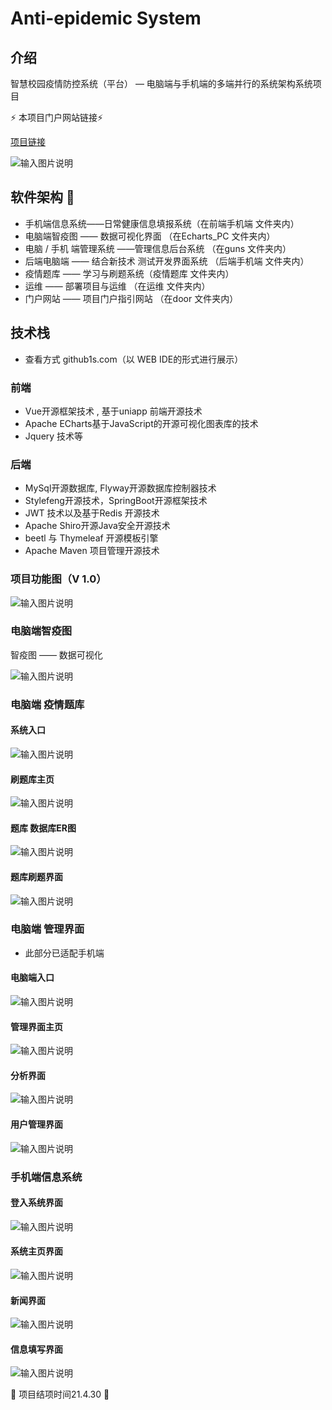 # Anti-epidemic System

## 介绍
智慧校园疫情防控系统（平台） —   电脑端与手机端的多端并行的系统架构系统项目  

:zap: ​本项目门户网站链接​ :zap:

[项目链接](http://door.lzh-create.top/)

![输入图片说明](https://images.gitee.com/uploads/images/2021/0501/210246_e424b70f_7463838.jpeg "门户网站.jpg")

## 软件架构 :wave:

- 手机端信息系统——日常健康信息填报系统（在前端手机端 文件夹内）
- 电脑端智疫图 —— 数据可视化界面 （在Echarts_PC 文件夹内）
- 电脑 / 手机 端管理系统 ——管理信息后台系统 （在guns 文件夹内）
- 后端电脑端 —— 结合新技术 测试开发界面系统 （后端手机端 文件夹内）
- 疫情题库 —— 学习与刷题系统（疫情题库 文件夹内）
- 运维 —— 部署项目与运维 （在运维 文件夹内）
- 门户网站 —— 项目门户指引网站 （在door 文件夹内）

## 技术栈

- 查看方式 github1s.com（以 WEB IDE的形式进行展示）

### 前端

- Vue开源框架技术 , 基于uniapp 前端开源技术
- Apache ECharts基于JavaScript的开源可视化图表库的技术
- Jquery 技术等

### 后端

- MySql开源数据库, Flyway开源数据库控制器技术
- Stylefeng开源技术，SpringBoot开源框架技术
- JWT 技术以及基于Redis 开源技术
- Apache Shiro开源Java安全开源技术
- beetl  与 Thymeleaf 开源模板引擎
- Apache Maven 项目管理开源技术

### 项目功能图（V 1.0）
![输入图片说明](https://images.gitee.com/uploads/images/2021/0212/221342_318d976b_7463838.jpeg "初步功能设想.jpg")

### 电脑端智疫图

智疫图 —— 数据可视化

![输入图片说明](https://images.gitee.com/uploads/images/2021/0212/220820_ee7193e0_7463838.jpeg "LZH_create.jpg")


### 电脑端 疫情题库

#### 系统入口

![输入图片说明](https://images.gitee.com/uploads/images/2021/0501/210650_ebed5270_7463838.jpeg "疫情题库入口.jpg")

#### 刷题库主页

![输入图片说明](https://images.gitee.com/uploads/images/2021/0501/210718_bc5b202e_7463838.jpeg "题库主页.jpg")

#### 题库 数据库ER图

![输入图片说明](https://images.gitee.com/uploads/images/2021/0222/220935_109428fd_7463838.png "Snipaste_2021-02-22_22-05-25.png")

#### 题库刷题界面

![输入图片说明](https://images.gitee.com/uploads/images/2021/0501/210824_7c25b77c_7463838.jpeg "题库刷题.jpg")


### 电脑端 管理界面

- 此部分已适配手机端

#### 电脑端入口
 
![输入图片说明](https://images.gitee.com/uploads/images/2021/0501/212644_47c7ad2a_7463838.jpeg "管理入口.jpg")

#### 管理界面主页

![输入图片说明](https://images.gitee.com/uploads/images/2021/0501/212800_d7366e99_7463838.jpeg "管理图1.jpg")

#### 分析界面

![输入图片说明](https://images.gitee.com/uploads/images/2021/0501/212837_1acfdd36_7463838.jpeg "分析页.jpg") 

#### 用户管理界面

![输入图片说明](https://images.gitee.com/uploads/images/2021/0501/212858_ae13f50d_7463838.jpeg "用户管理.jpg")

### 手机端信息系统

#### 登入系统界面

![输入图片说明](https://images.gitee.com/uploads/images/2021/0501/210900_30861f89_7463838.jpeg "手机端3.jpg")


#### 系统主页界面

![输入图片说明](https://images.gitee.com/uploads/images/2021/0501/210929_71112a35_7463838.jpeg "手机端4.jpg")

#### 新闻界面 

![输入图片说明](https://images.gitee.com/uploads/images/2021/0501/210946_e5295d10_7463838.jpeg "手机端2.jpg")


#### 信息填写界面

![输入图片说明](https://images.gitee.com/uploads/images/2021/0501/211011_34ee9066_7463838.jpeg "手机端1.jpg")


:rose: 项目结项时间21.4.30  :rose:

